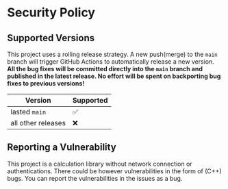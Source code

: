 # Security Policy

## Supported Versions

This project uses a rolling release strategy. A new push(merge) to the `main` branch will trigger GitHub Actions to automatically release a new version. **All the bug fixes will be committed directly into the `main` branch and published in the latest release. 
No effort will be spent on backporting bug fixes to previous versions!**

| Version            | Supported          |
| ------------------ | ------------------ |
| lasted `main`      | :white_check_mark: |
| all other releases | :x:                |

## Reporting a Vulnerability

This project is a calculation library without network connection or authentications.
There could be however vulnerabilities in the form of (C++) bugs.
You can report the vulnerabilities in the issues as a bug.
